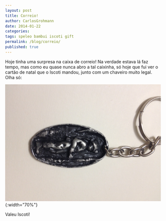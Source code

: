 ```yaml
---
layout: post
title: Correio!
author: CarlosGrohmann
date: 2014-01-22
categories: 
tags: speleo bambui iscoti gift
permalink: /blog/correio/
published: true
---
```



Hoje tinha uma surpresa na caixa de correio! Na verdade estava lá faz tempo, mas como eu quase nunca abro a tal caixinha, só hoje que fui ver o cartão de natal que o Iscoti mandou, junto com um chaveiro muito legal. Olha só:   

![](/img/IMG_2522-e1390359986434.jpg){:width="70%"}   

Valeu Iscoti!

